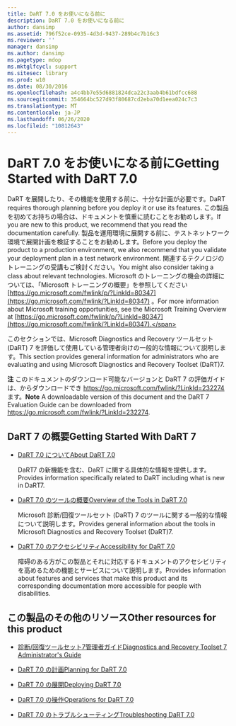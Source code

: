 ```yaml
---
title: DaRT 7.0 をお使いになる前に
description: DaRT 7.0 をお使いになる前に
author: dansimp
ms.assetid: 796f52ce-0935-4d3d-9437-289b4c7b16c3
ms.reviewer: ''
manager: dansimp
ms.author: dansimp
ms.pagetype: mdop
ms.mktglfcycl: support
ms.sitesec: library
ms.prod: w10
ms.date: 08/30/2016
ms.openlocfilehash: a4c4bb7e55d6881824dca22c3aab4b61bdfcc688
ms.sourcegitcommit: 354664bc527d93f80687cd2eba70d1eea024c7c3
ms.translationtype: MT
ms.contentlocale: ja-JP
ms.lasthandoff: 06/26/2020
ms.locfileid: "10812643"
---
```

# <span data-ttu-id="eec25-103">DaRT 7.0 をお使いになる前に</span><span class="sxs-lookup"><span data-stu-id="eec25-103">Getting Started with DaRT 7.0</span></span>


<span data-ttu-id="eec25-104">DaRT を展開したり、その機能を使用する前に、十分な計画が必要です。</span><span class="sxs-lookup"><span data-stu-id="eec25-104">DaRT requires thorough planning before you deploy it or use its features.</span></span> <span data-ttu-id="eec25-105">この製品を初めてお持ちの場合は、ドキュメントを慎重に読むことをお勧めします。</span><span class="sxs-lookup"><span data-stu-id="eec25-105">If you are new to this product, we recommend that you read the documentation carefully.</span></span> <span data-ttu-id="eec25-106">製品を運用環境に展開する前に、テストネットワーク環境で展開計画を検証することをお勧めします。</span><span class="sxs-lookup"><span data-stu-id="eec25-106">Before you deploy the product to a production environment, we also recommend that you validate your deployment plan in a test network environment.</span></span> <span data-ttu-id="eec25-107">関連するテクノロジのトレーニングの受講もご検討ください。</span><span class="sxs-lookup"><span data-stu-id="eec25-107">You might also consider taking a class about relevant technologies.</span></span> <span data-ttu-id="eec25-108">Microsoft のトレーニングの機会の詳細については、「Microsoft トレーニングの概要」を参照してください [https://go.microsoft.com/fwlink/p/?LinkId=80347](https://go.microsoft.com/fwlink/?LinkId=80347) 。</span><span class="sxs-lookup"><span data-stu-id="eec25-108">For more information about Microsoft training opportunities, see the Microsoft Training Overview at [https://go.microsoft.com/fwlink/p/?LinkId=80347](https://go.microsoft.com/fwlink/?LinkId=80347).</span></span>

<span data-ttu-id="eec25-109">このセクションでは、Microsoft Diagnostics and Recovery ツールセット (DaRT) 7 を評価して使用している管理者向けの一般的な情報について説明します。</span><span class="sxs-lookup"><span data-stu-id="eec25-109">This section provides general information for administrators who are evaluating and using Microsoft Diagnostics and Recovery Toolset (DaRT)7.</span></span>

<span data-ttu-id="eec25-110">**注** このドキュメントのダウンロード可能なバージョンと DaRT 7 の評価ガイドは、からダウンロードでき <https://go.microsoft.com/fwlink/?LinkId=232274> ます。</span><span class="sxs-lookup"><span data-stu-id="eec25-110">**Note** A downloadable version of this document and the DaRT 7 Evaluation Guide can be downloaded from <https://go.microsoft.com/fwlink/?LinkId=232274>.</span></span>

 

## <span data-ttu-id="eec25-111">DaRT 7 の概要</span><span class="sxs-lookup"><span data-stu-id="eec25-111">Getting Started With DaRT 7</span></span>


-   [<span data-ttu-id="eec25-112">DaRT 7.0 について</span><span class="sxs-lookup"><span data-stu-id="eec25-112">About DaRT 7.0</span></span>](about-dart-70-new-ia.md)

    <span data-ttu-id="eec25-113">DaRT7 の新機能を含む、DaRT に関する具体的な情報を提供します。</span><span class="sxs-lookup"><span data-stu-id="eec25-113">Provides information specifically related to DaRT including what is new in DaRT7.</span></span>

-   [<span data-ttu-id="eec25-114">DaRT 7.0 のツールの概要</span><span class="sxs-lookup"><span data-stu-id="eec25-114">Overview of the Tools in DaRT 7.0</span></span>](overview-of-the-tools-in-dart-70-new-ia.md)

    <span data-ttu-id="eec25-115">Microsoft 診断/回復ツールセット (DaRT) 7 のツールに関する一般的な情報について説明します。</span><span class="sxs-lookup"><span data-stu-id="eec25-115">Provides general information about the tools in Microsoft Diagnostics and Recovery Toolset (DaRT)7.</span></span>

-   [<span data-ttu-id="eec25-116">DaRT 7.0 のアクセシビリティ</span><span class="sxs-lookup"><span data-stu-id="eec25-116">Accessibility for DaRT 7.0</span></span>](accessibility-for-dart-70.md)

    <span data-ttu-id="eec25-117">障碍のある方がこの製品とそれに対応するドキュメントのアクセシビリティを高めるための機能とサービスについて説明します。</span><span class="sxs-lookup"><span data-stu-id="eec25-117">Provides information about features and services that make this product and its corresponding documentation more accessible for people with disabilities.</span></span>

## <a href="" id="other-resources-for-this-product-"></a><span data-ttu-id="eec25-118">この製品のその他のリソース</span><span class="sxs-lookup"><span data-stu-id="eec25-118">Other resources for this product</span></span>


-   [<span data-ttu-id="eec25-119">診断/回復ツールセット7管理者ガイド</span><span class="sxs-lookup"><span data-stu-id="eec25-119">Diagnostics and Recovery Toolset 7 Administrator's Guide</span></span>](index.md)

-   [<span data-ttu-id="eec25-120">DaRT 7.0 の計画</span><span class="sxs-lookup"><span data-stu-id="eec25-120">Planning for DaRT 7.0</span></span>](planning-for-dart-70-new-ia.md)

-   [<span data-ttu-id="eec25-121">DaRT 7.0 の展開</span><span class="sxs-lookup"><span data-stu-id="eec25-121">Deploying DaRT 7.0</span></span>](deploying-dart-70-new-ia.md)

-   [<span data-ttu-id="eec25-122">DaRT 7.0 の操作</span><span class="sxs-lookup"><span data-stu-id="eec25-122">Operations for DaRT 7.0</span></span>](operations-for-dart-70-new-ia.md)

-   [<span data-ttu-id="eec25-123">DaRT 7.0 のトラブルシューティング</span><span class="sxs-lookup"><span data-stu-id="eec25-123">Troubleshooting DaRT 7.0</span></span>](troubleshooting-dart-70-new-ia.md)

 

 





